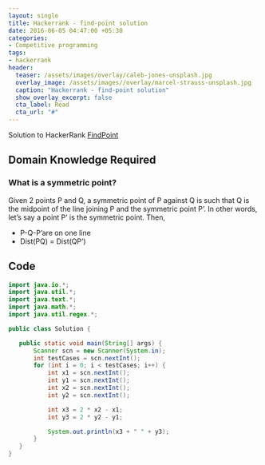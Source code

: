 ```yaml
---
layout: single
title: Hackerrank - find-point solution
date: 2016-06-05 04:47:00 +05:30
categories:
- Competitive programming
tags:
- hackerrank
header:
  teaser: /assets/images/overlay/caleb-jones-unsplash.jpg
  overlay_image: /assets/images//overlay/marcel-strauss-unsplash.jpg
  caption: "Hackerrank - find-point solution"
  show_overlay_excerpt: false
  cta_label: Read
  cta_url: "#"
---
```

Solution to HackerRank [FindPoint][question]

## Domain Knowledge Required
### What is a symmetric point?
Given 2 points P and Q, a symmetric point of P against Q is such that Q is the midpoint of the line joining P and the symmetric point P’.
In other words, let’s say a point P’ is the symmetric point. Then,
 - P-Q-P’are on one line
 - Dist(PQ) = Dist(QP’)

## Code
 ```java
import java.io.*;
import java.util.*;
import java.text.*;
import java.math.*;
import java.util.regex.*;

public class Solution {

    public static void main(String[] args) {
        Scanner scn = new Scanner(System.in);
        int testCases = scn.nextInt();
        for (int i = 0; i < testCases; i++) {
            int x1 = scn.nextInt();
            int y1 = scn.nextInt();
            int x2 = scn.nextInt();
            int y2 = scn.nextInt();

            int x3 = 2 * x2 - x1;
            int y3 = 2 * y2 - y1;

            System.out.println(x3 + " " + y3);
        }
    }
 }
 ```

[question]: https://www.hackerrank.com/challenges/find-point